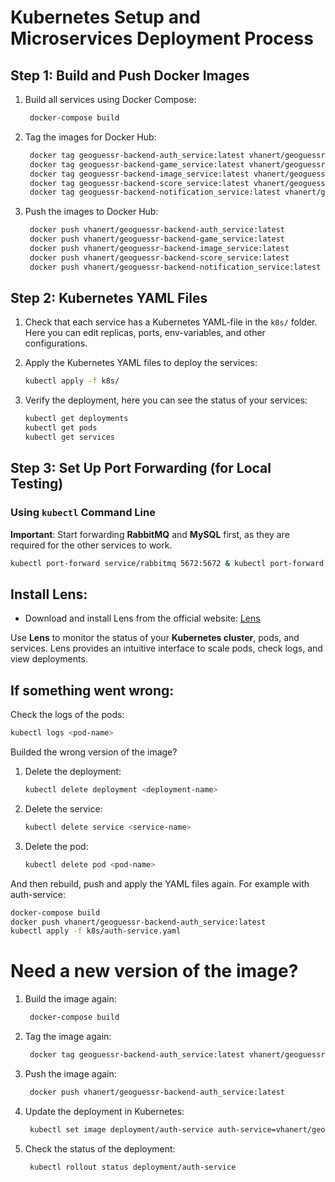 
# Kubernetes Setup and Microservices Deployment Process

## Step 1: Build and Push Docker Images
1. Build all services using Docker Compose:
   ```bash
    docker-compose build
   ```

2. Tag the images for Docker Hub:
   ```bash
    docker tag geoguessr-backend-auth_service:latest vhanert/geoguessr-backend-auth_service:latest
    docker tag geoguessr-backend-game_service:latest vhanert/geoguessr-backend-game_service:latest
    docker tag geoguessr-backend-image_service:latest vhanert/geoguessr-backend-image_service:latest
    docker tag geoguessr-backend-score_service:latest vhanert/geoguessr-backend-score_service:latest
    docker tag geoguessr-backend-notification_service:latest vhanert/geoguessr-backend-notification_service:latest
   ```

3. Push the images to Docker Hub:
   ```bash
    docker push vhanert/geoguessr-backend-auth_service:latest
    docker push vhanert/geoguessr-backend-game_service:latest
    docker push vhanert/geoguessr-backend-image_service:latest
    docker push vhanert/geoguessr-backend-score_service:latest
    docker push vhanert/geoguessr-backend-notification_service:latest
   ```

## Step 2: Kubernetes YAML Files

1. Check that each service has a Kubernetes YAML-file in the `k8s/` folder. 
   Here you can edit replicas, ports, env-variables, and other configurations.

2. Apply the Kubernetes YAML files to deploy the services:
   ```bash
   kubectl apply -f k8s/
   ```

2. Verify the deployment, here you can see the status of your services:
   ```bash
   kubectl get deployments
   kubectl get pods
   kubectl get services
   ```

## Step 3: Set Up Port Forwarding (for Local Testing)

### Using `kubectl` Command Line
**Important**: Start forwarding **RabbitMQ** and **MySQL** first, as they are required for the other services to work.
```bash
kubectl port-forward service/rabbitmq 5672:5672 & kubectl port-forward service/rabbitmq 15672:15672 & kubectl port-forward service/mysql 3306:3306 & kubectl port-forward service/auth-service 8001:8000 & kubectl port-forward service/game-service 8002:8000 & kubectl port-forward service/image-service 8003:8000 & kubectl port-forward service/score-service 8004:8000 & kubectl port-forward service/notification-service 8005:8000 &
```

## Install **Lens**:
   - Download and install Lens from the official website: [Lens](https://k8slens.dev/)

Use **Lens** to monitor the status of your **Kubernetes cluster**, pods, and services.
Lens provides an intuitive interface to scale pods, check logs, and view deployments.


## If something went wrong:

Check the logs of the pods:
```bash
kubectl logs <pod-name>
```

Builded the wrong version of the image?
1. Delete the deployment:
   ```bash
   kubectl delete deployment <deployment-name>
   ```
2. Delete the service:
   ```bash
   kubectl delete service <service-name>
   ```
3. Delete the pod:
   ```bash
   kubectl delete pod <pod-name>
   ```
And then rebuild, push and apply the YAML files again.
For example with auth-service:
```bash
docker-compose build
docker push vhanert/geoguessr-backend-auth_service:latest
kubectl apply -f k8s/auth-service.yaml
```

# Need a new version of the image?

1. Build the image again:
   ```bash
    docker-compose build
   ```
2. Tag the image again:
   ```bash
    docker tag geoguessr-backend-auth_service:latest vhanert/geoguessr-backend-auth_service:latest
   ```
3. Push the image again:
   ```bash
    docker push vhanert/geoguessr-backend-auth_service:latest
   ```
4. Update the deployment in Kubernetes:
   ```bash
    kubectl set image deployment/auth-service auth-service=vhanert/geoguessr-backend-auth_service:latest
   ```
5. Check the status of the deployment:
   ```bash
    kubectl rollout status deployment/auth-service
   ```
